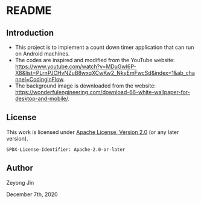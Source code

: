 # README

## Introduction
- This project is to implement a count down timer application that can run on Android machines.
- The codes are inspired and modified from the YouTube website: https://www.youtube.com/watch?v=MDuGwI6P-X8&list=PLrnPJCHvNZuB8wxqXCwKw2_NkyEmFwcSd&index=1&ab_channel=CodinginFlow.
- The background image is downloaded from the website: https://wonderfulengineering.com/download-66-white-wallpaper-for-desktop-and-mobile/.

## License

This work is licensed under [Apache License, Version 2.0](https://www.apache.org/licenses/LICENSE-2.0) (or any later version). 

`SPDX-License-Identifier: Apache-2.0-or-later`

## Author

Zeyong Jin

December 7th, 2020
